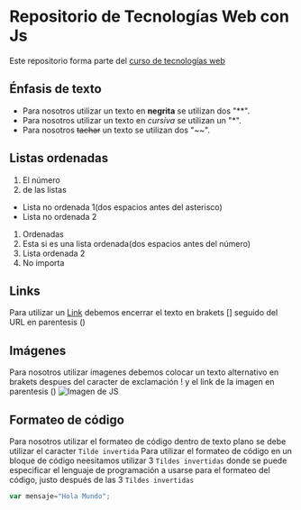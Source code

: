 # Repositorio de Tecnologías Web con Js

Este repositorio forma parte del [curso de tecnologías web](https://github.com/adrianeguez/Tec_Web_Js_2016_B)


## Énfasis de texto
* Para nosotros utilizar un texto en **negrita** se utilizan dos "**".
* Para nosotros utilizar un texto en *cursiva* se utilizan un "*".
* Para nosotros ~~tachar~~ un texto se utilizan dos "~~".

## Listas ordenadas
1. El número 
2. de las listas
  * Lista no ordenada 1(dos espacios antes del asterisco)
  * Lista no ordenada 2
1. Ordenadas
  1. Esta si es una lista ordenada(dos espacios antes del número)
  2. Lista ordenada 2
2. No importa

## Links
Para utilizar un [Link](https://github.com/YessLarco/TecWeb_JavaScript)
debemos encerrar el texto en brakets [] seguido del URL en parentesis ()

## Imágenes
Para nosotros utilizar imagenes debemos colocar un texto alternativo en brakets despues del caracter de exclamación !
y el link de la imagen en parentesis () ![Imagen de JS](https://camo.githubusercontent.com/891e94cd8dda7f40f451bb27067be513c230318a/68747470733a2f2f7261772e6769746875622e636f6d2f766f6f646f6f74696b69676f642f6c6f676f2e6a732f6d61737465722f626f676a732f6a732e706e67 "JavaScript")

## Formateo de código
Para nosotros utilizar el formateo de código dentro de texto plano se debe utilizar el caracter `Tilde invertida`
Para utilizar el formateo de código en un bloque de código neesitamos utilizar 3 `Tildes invertidas` donde se puede especificar el lenguaje de programación a 
usarse para el formateo del código, justo después de las 3 `Tildes invertidas`
```javascript
var mensaje="Hola Mundo";
```

